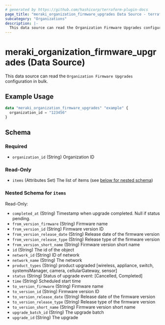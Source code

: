 ```yaml
---
# generated by https://github.com/hashicorp/terraform-plugin-docs
page_title: "meraki_organization_firmware_upgrades Data Source - terraform-provider-meraki"
subcategory: "Organizations"
description: |-
  This data source can read the Organization Firmware Upgrades configuration in bulk.
---
```


# meraki_organization_firmware_upgrades (Data Source)

This data source can read the `Organization Firmware Upgrades` configuration in bulk.

## Example Usage

```terraform
data "meraki_organization_firmware_upgrades" "example" {
  organization_id = "123456"
}
```

<!-- schema generated by tfplugindocs -->
## Schema

### Required

- `organization_id` (String) Organization ID

### Read-Only

- `items` (Attributes Set) The list of items (see [below for nested schema](#nestedatt--items))

<a id="nestedatt--items"></a>
### Nested Schema for `items`

Read-Only:

- `completed_at` (String) Timestamp when upgrade completed. Null if status pending.
- `from_version_firmware` (String) Firmware name
- `from_version_id` (String) Firmware version ID
- `from_version_release_date` (String) Release date of the firmware version
- `from_version_release_type` (String) Release type of the firmware version
- `from_version_short_name` (String) Firmware version short name
- `id` (String) The id of the object
- `network_id` (String) ID of network
- `network_name` (String) The network
- `product_types` (String) product upgraded [wireless, appliance, switch, systemsManager, camera, cellularGateway, sensor]
- `status` (String) Status of upgrade event: [Cancelled, Completed]
- `time` (String) Scheduled start time
- `to_version_firmware` (String) Firmware name
- `to_version_id` (String) Firmware version ID
- `to_version_release_date` (String) Release date of the firmware version
- `to_version_release_type` (String) Release type of the firmware version
- `to_version_short_name` (String) Firmware version short name
- `upgrade_batch_id` (String) The upgrade batch
- `upgrade_id` (String) The upgrade
